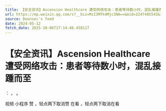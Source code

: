 ```yaml
---
title: 【安全资讯】Ascension Healthcare 遭受网络攻击：患者等待数小时，混乱接踵而至
url: https://mp.weixin.qq.com/s?__biz=MzI3MTk4Mjc3NA==&mid=2247485543&idx=3&sn=a999e972beac72f7711b92351a5a3020
source: Doonsec's feed
date: 2024-05-12
fetch_date: 2025-10-06T17:14:48.458117
---
```


# 【安全资讯】Ascension Healthcare 遭受网络攻击：患者等待数小时，混乱接踵而至

：
，
。

视频
小程序
赞
，轻点两下取消赞
在看
，轻点两下取消在看